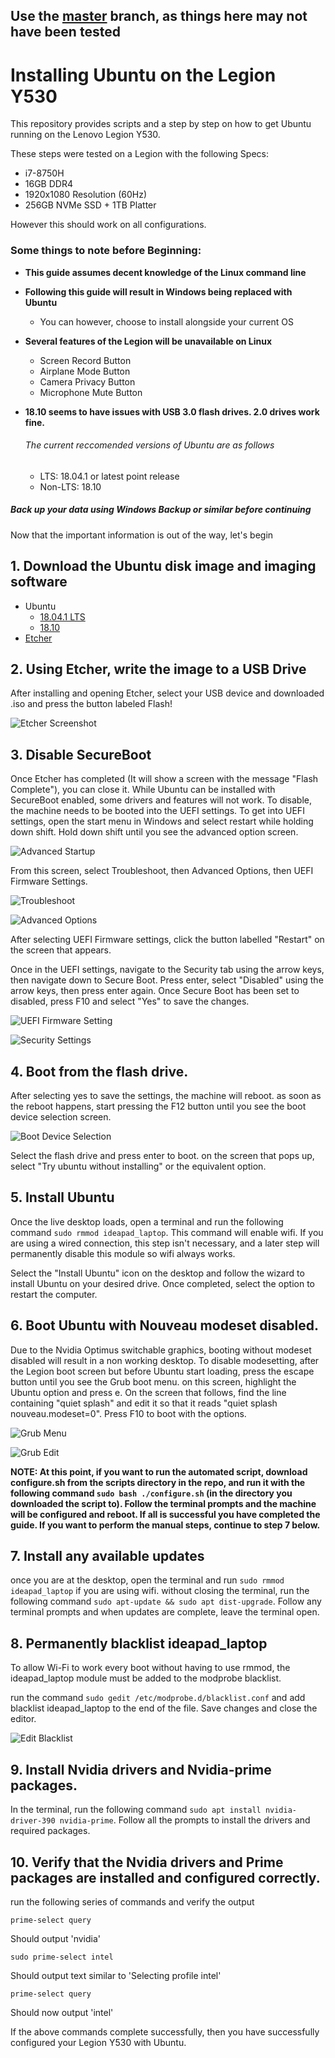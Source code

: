 ## Use the [master](https://github.com/kfechter/LegionY530Ubuntu/tree/master "master branch") branch, as things here may not have been tested


# Installing Ubuntu on the Legion Y530

This repository provides scripts and a step by step on how to get Ubuntu running on the Lenovo Legion Y530.


These steps were tested on a Legion with the following Specs:

* i7-8750H
* 16GB DDR4
* 1920x1080 Resolution (60Hz)
* 256GB NVMe SSD + 1TB Platter

However this should work on all configurations.

### Some things to note before Beginning:

* __This guide assumes decent knowledge of the Linux command line__
* __Following this guide will result in Windows being replaced with Ubuntu__
  * You can however, choose to install alongside your current OS
* __Several features of the Legion will be unavailable on Linux__
  * Screen Record Button
  * Airplane Mode Button
  * Camera Privacy Button
  * Microphone Mute Button
* __18.10 seems to have issues with USB 3.0 flash drives. 2.0 drives work fine.__
  
  
  ###### The current reccomended versions of Ubuntu are as follows
    * LTS: 18.04.1 or latest point release
    * Non-LTS: 18.10
    
##### Back up your data using Windows Backup or similar before continuing


Now that the important information is out of the way, let's begin

## 1. Download the Ubuntu disk image and imaging software
* Ubuntu
  * [18.04.1 LTS](http://releases.ubuntu.com/18.04/ubuntu-18.04.1-desktop-amd64.iso) 
  * [18.10](http://releases.ubuntu.com/18.10/ubuntu-18.10-desktop-amd64.iso)
* [Etcher](https://etcher.io/)

## 2. Using Etcher, write the image to a USB Drive

After installing and opening Etcher, select your USB device and downloaded .iso and press the button labeled Flash!

![Etcher Screenshot](https://github.com/kfechter/LegionY530Ubuntu/raw/master/Images/etcher3.PNG "Etcher Screenshot")

## 3. Disable SecureBoot

Once Etcher has completed (It will show a screen with the message "Flash Complete"), you can close it. While Ubuntu can be installed with SecureBoot enabled, some drivers and features will not work. To disable, the machine needs to be booted into the UEFI settings. To get into UEFI settings, open the start menu in Windows and select restart while holding down shift. Hold down shift until you see the advanced option screen. 

![Advanced Startup](https://raw.githubusercontent.com/kfechter/LegionY530Ubuntu/master/Images/20180827_200528.jpg "Advanced Startup")

From this screen, select Troubleshoot, then Advanced Options, then UEFI Firmware Settings. 

![Troubleshoot](https://github.com/kfechter/LegionY530Ubuntu/blob/master/Images/20180827_200536.jpg "Troubleshoot")

![Advanced Options](https://raw.githubusercontent.com/kfechter/LegionY530Ubuntu/master/Images/20180827_200543.jpg "Advanced Options")

After selecting UEFI Firmware settings, click the button labelled "Restart" on the screen that appears. 

Once in the UEFI settings, navigate to the Security tab using the arrow keys, then navigate down to 
Secure Boot. Press enter, select "Disabled" using the arrow keys, then press enter again. Once Secure Boot has been set to disabled, press F10 and select "Yes" to save the changes. 

![UEFI Firmware Setting](https://raw.githubusercontent.com/kfechter/LegionY530Ubuntu/master/Images/20180827_200626.jpg "UEFI Firmware Settings")

![Security Settings](https://raw.githubusercontent.com/kfechter/LegionY530Ubuntu/master/Images/20180827_200636.jpg "Security Settings")

## 4. Boot from the flash drive.

After selecting yes to save the settings, the machine will reboot. as soon as the reboot happens, start pressing the F12 button until you see the boot device selection screen. 

![Boot Device Selection](https://raw.githubusercontent.com/kfechter/LegionY530Ubuntu/master/Images/20180827_220001.jpg "Boot Device Selection")

Select the flash drive and press enter to boot. on the screen that pops up, select "Try ubuntu without installing" or the equivalent option. 

## 5. Install Ubuntu

Once the live desktop loads, open a terminal and run the following command `sudo rmmod ideapad_laptop`. This command will enable wifi. If you are using a wired connection, this step isn't necessary, and a later step will permanently disable this module so wifi always works. 

Select the "Install Ubuntu" icon on the desktop and follow the wizard to install Ubuntu on your desired drive. Once completed, select the option to restart the computer.

## 6. Boot Ubuntu with Nouveau modeset disabled.

Due to the Nvidia Optimus switchable graphics, booting without modeset disabled will result in a non working desktop. To disable modesetting, after the Legion boot screen but before Ubuntu start loading, press the escape button until you see the Grub boot menu. on this screen, highlight the Ubuntu option and press e. On the screen that follows, find the line containing "quiet splash" and edit it so that it reads "quiet splash nouveau.modeset=0". Press F10 to boot with the options. 

![Grub Menu](https://raw.githubusercontent.com/kfechter/LegionY530Ubuntu/master/Images/20181022_230837.jpg "Grub Menu")

![Grub Edit](https://raw.githubusercontent.com/kfechter/LegionY530Ubuntu/master/Images/20181022_230911.jpg "Grub Edit")

__NOTE: At this point, if you want to run the automated script, download configure.sh from the scripts directory in the repo, and run it with the following command `sudo bash ./configure.sh` (in the directory you downloaded the script to). Follow the terminal prompts and the machine will be configured and reboot. If all is successful you have completed the guide. If you want to perform the manual steps, continue to step 7 below.__

## 7. Install any available updates

once you are at the desktop, open the terminal and run `sudo rmmod ideapad_laptop` if you are using wifi. without closing the terminal, run the following command `sudo apt-update && sudo apt dist-upgrade`. Follow any terminal prompts and when updates are complete, leave the terminal open.

## 8. Permanently blacklist ideapad_laptop

To allow Wi-Fi to work every boot without having to use rmmod, the ideapad_laptop module must be added to the modprobe blacklist.

run the command `sudo gedit /etc/modprobe.d/blacklist.conf` and add blacklist ideapad_laptop to the end of the file. Save changes and close the editor. 

![Edit Blacklist](https://raw.githubusercontent.com/kfechter/LegionY530Ubuntu/master/Images/Ubuntu.png "Editing Blacklist")

## 9. Install Nvidia drivers and Nvidia-prime packages. 

In the terminal, run the following command `sudo apt install nvidia-driver-390 nvidia-prime`. Follow all the prompts to install the drivers and required packages.

## 10. Verify that the Nvidia drivers and Prime packages are installed and configured correctly.
run the following series of commands and verify the output

```
prime-select query 
``` 
Should output 'nvidia'
```
sudo prime-select intel 
```
Should output text similar to 'Selecting profile intel'
```
prime-select query 
```
Should now output 'intel'

If the above commands complete successfully, then you have successfully configured your Legion Y530 with Ubuntu.
